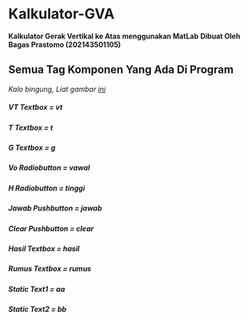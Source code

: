# Kalkulator-GVA
**Kalkulator Gerak Vertikal ke Atas menggunakan MatLab**
**Dibuat Oleh Bagas Prastomo (202143501105)**

## Semua Tag Komponen Yang Ada Di Program

*Kalo bingung, Liat gambar [ini](https://drive.google.com/file/d/1F_5-wXwhBpWKIh0je1M_vyLb6VUXUTAy/view?usp=sharing)*

##### VT Textbox = vt
##### T Textbox = t
##### G Textbox = g

##### Vo Radiobutton = vawal
##### H Radiobutton = tinggi

##### Jawab Pushbutton = jawab
##### Clear Pushbutton = clear

##### Hasil Textbox = hasil
##### Rumus Textbox = rumus

##### Static Text1 = aa
##### Static Text2 = bb
